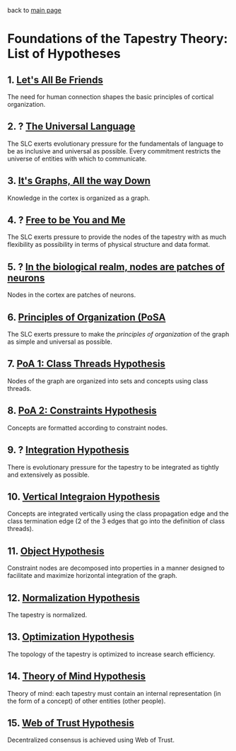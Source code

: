 back to [main page](https://github.com/wds4/tribal-tapestry/blob/main/essays/bookJustification/README.md)

Foundations of the Tapestry Theory: List of Hypotheses
=====

## 1. [Let's All Be Friends](https://github.com/wds4/tribal-tapestry/blob/main/essays/bookJustification/hypotheses/socialLinguisticConsensusHypothesis.md)
The need for human connection shapes the basic principles of cortical organization.

## 2. ? [The Universal Language]()
The SLC exerts evolutionary pressure for the fundamentals of language to be as inclusive and universal as possible. Every commitment restricts the universe of entities with which to communicate.

## 3. [It's Graphs, All the way Down](https://github.com/wds4/tribal-tapestry/blob/main/essays/bookJustification/hypotheses/graphHypothesis.md)
Knowledge in the cortex is organized as a graph.

## 4. ? [Free to be You and Me]()
The SLC exerts pressure to provide the nodes of the tapestry with as much flexibility as possibility in terms of physical structure and data format.

## 5. ? [In the biological realm, nodes are patches of neurons]()
Nodes in the cortex are patches of neurons.

## 6. [Principles of Organization (PoSA](https://github.com/wds4/tribal-tapestry/blob/main/essays/bookJustification/hypotheses/principlesOfOrganization.md)
The SLC exerts pressure to make the *principles of organization* of the graph as simple and universal as possible.

## 7. [PoA 1: Class Threads Hypothesis](https://github.com/wds4/tribal-tapestry/blob/main/essays/bookJustification/hypotheses/classThreadsHypothesis.md)
Nodes of the graph are organized into sets and concepts using class threads.

## 8. [PoA 2: Constraints Hypothesis](https://github.com/wds4/tribal-tapestry/blob/main/essays/bookJustification/hypotheses/constraints.md)
Concepts are formatted according to constraint nodes.

## 9. ? [Integration Hypothesis]()
There is evolutionary pressure for the tapestry to be integrated as tightly and extensively as possible.

## 10. [Vertical Integraion Hypothesis](https://github.com/wds4/tribal-tapestry/blob/main/essays/bookJustification/hypotheses/verticalIntegrationHypothesis.md)
Concepts are integrated vertically using the class propagation edge and the class termination edge (2 of the 3 edges that go into the definition of class threads).

## 11. [Object Hypothesis](https://github.com/wds4/tribal-tapestry/blob/main/essays/bookJustification/hypotheses/objectHypothesis.md)
Constraint nodes are decomposed into properties in a manner designed to facilitate and maximize horizontal integration of the graph.

## 12. [Normalization Hypothesis](https://github.com/wds4/tribal-tapestry/blob/main/essays/bookJustification/hypotheses/normalizationHypothesis.md)
The tapestry is normalized.

## 13. [Optimization Hypothesis](https://github.com/wds4/tribal-tapestry/blob/main/essays/bookJustification/hypotheses/optimizationHypothesis.md)
The topology of the tapestry is optimized to increase search efficiency.

## 14. [Theory of Mind Hypothesis](https://github.com/wds4/tribal-tapestry/blob/main/essays/bookJustification/hypotheses/theoryOfMindHypothesis.md)
Theory of mind: each tapestry must contain an internal representation (in the form of a concept) of other entities (other people).

## 15. [Web of Trust Hypothesis](https://github.com/wds4/tribal-tapestry/blob/main/essays/bookJustification/hypotheses/webOfTrustHypothesis.md)
Decentralized consensus is achieved using Web of Trust.

